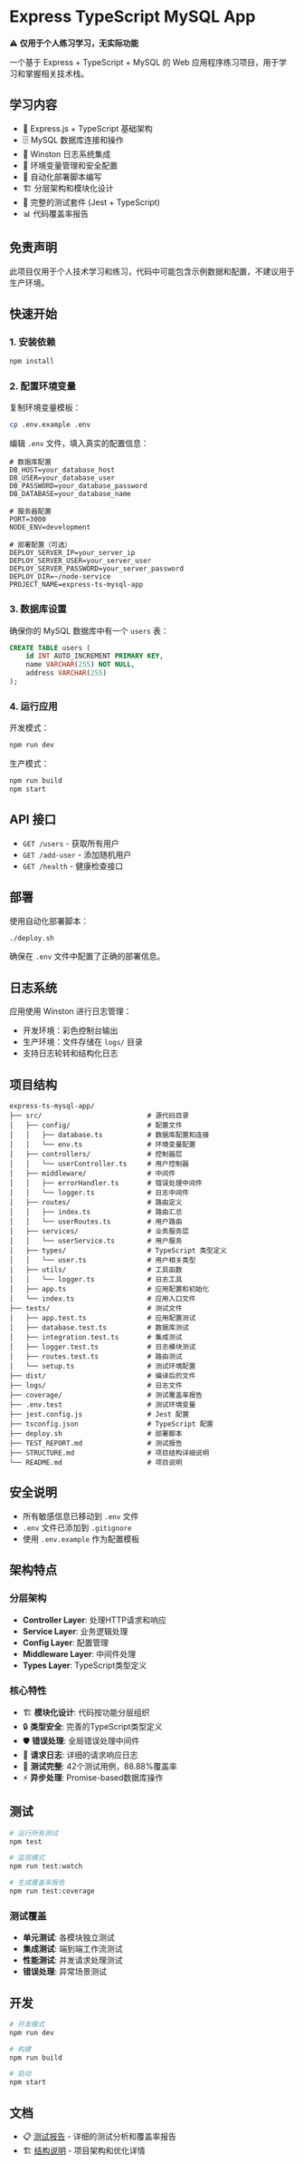# Express TypeScript MySQL App

⚠️ **仅用于个人练习学习，无实际功能**

一个基于 Express + TypeScript + MySQL 的 Web 应用程序练习项目，用于学习和掌握相关技术栈。

## 学习内容

- 🚀 Express.js + TypeScript 基础架构
- 🗄️ MySQL 数据库连接和操作
- 📝 Winston 日志系统集成
- 🔐 环境变量管理和安全配置
- 🚢 自动化部署脚本编写
- 🏗️ 分层架构和模块化设计
- 🧪 完整的测试套件 (Jest + TypeScript)
- 📊 代码覆盖率报告

## 免责声明

此项目仅用于个人技术学习和练习，代码中可能包含示例数据和配置，不建议用于生产环境。

## 快速开始

### 1. 安装依赖

```bash
npm install
```

### 2. 配置环境变量

复制环境变量模板：

```bash
cp .env.example .env
```

编辑 `.env` 文件，填入真实的配置信息：

```env
# 数据库配置
DB_HOST=your_database_host
DB_USER=your_database_user
DB_PASSWORD=your_database_password
DB_DATABASE=your_database_name

# 服务器配置
PORT=3000
NODE_ENV=development

# 部署配置（可选）
DEPLOY_SERVER_IP=your_server_ip
DEPLOY_SERVER_USER=your_server_user
DEPLOY_SERVER_PASSWORD=your_server_password
DEPLOY_DIR=~/node-service
PROJECT_NAME=express-ts-mysql-app
```

### 3. 数据库设置

确保你的 MySQL 数据库中有一个 `users` 表：

```sql
CREATE TABLE users (
    id INT AUTO_INCREMENT PRIMARY KEY,
    name VARCHAR(255) NOT NULL,
    address VARCHAR(255)
);
```

### 4. 运行应用

开发模式：
```bash
npm run dev
```

生产模式：
```bash
npm run build
npm start
```

## API 接口

- `GET /users` - 获取所有用户
- `GET /add-user` - 添加随机用户
- `GET /health` - 健康检查接口

## 部署

使用自动化部署脚本：

```bash
./deploy.sh
```

确保在 `.env` 文件中配置了正确的部署信息。

## 日志系统

应用使用 Winston 进行日志管理：

- 开发环境：彩色控制台输出
- 生产环境：文件存储在 `logs/` 目录
- 支持日志轮转和结构化日志

## 项目结构

```
express-ts-mysql-app/
├── src/                          # 源代码目录
│   ├── config/                   # 配置文件
│   │   ├── database.ts           # 数据库配置和连接
│   │   └── env.ts                # 环境变量配置
│   ├── controllers/              # 控制器层
│   │   └── userController.ts     # 用户控制器
│   ├── middleware/               # 中间件
│   │   ├── errorHandler.ts       # 错误处理中间件
│   │   └── logger.ts             # 日志中间件
│   ├── routes/                   # 路由定义
│   │   ├── index.ts              # 路由汇总
│   │   └── userRoutes.ts         # 用户路由
│   ├── services/                 # 业务服务层
│   │   └── userService.ts        # 用户服务
│   ├── types/                    # TypeScript 类型定义
│   │   └── user.ts               # 用户相关类型
│   ├── utils/                    # 工具函数
│   │   └── logger.ts             # 日志工具
│   ├── app.ts                    # 应用配置和初始化
│   └── index.ts                  # 应用入口文件
├── tests/                        # 测试文件
│   ├── app.test.ts               # 应用配置测试
│   ├── database.test.ts          # 数据库测试
│   ├── integration.test.ts       # 集成测试
│   ├── logger.test.ts            # 日志模块测试
│   ├── routes.test.ts            # 路由测试
│   └── setup.ts                  # 测试环境配置
├── dist/                         # 编译后的文件
├── logs/                         # 日志文件
├── coverage/                     # 测试覆盖率报告
├── .env.test                     # 测试环境变量
├── jest.config.js                # Jest 配置
├── tsconfig.json                 # TypeScript 配置
├── deploy.sh                     # 部署脚本
├── TEST_REPORT.md                # 测试报告
├── STRUCTURE.md                  # 项目结构详细说明
└── README.md                     # 项目说明
```

## 安全说明

- 所有敏感信息已移动到 `.env` 文件
- `.env` 文件已添加到 `.gitignore`
- 使用 `.env.example` 作为配置模板

## 架构特点

### 分层架构
- **Controller Layer**: 处理HTTP请求和响应
- **Service Layer**: 业务逻辑处理
- **Config Layer**: 配置管理
- **Middleware Layer**: 中间件处理
- **Types Layer**: TypeScript类型定义

### 核心特性
- 🏗️ **模块化设计**: 代码按功能分层组织
- 🔒 **类型安全**: 完善的TypeScript类型定义
- 🛡️ **错误处理**: 全局错误处理中间件
- 📝 **请求日志**: 详细的请求响应日志
- 🧪 **测试完整**: 42个测试用例，88.88%覆盖率
- ⚡ **异步处理**: Promise-based数据库操作

## 测试

```bash
# 运行所有测试
npm test

# 监视模式
npm run test:watch

# 生成覆盖率报告
npm run test:coverage
```

### 测试覆盖
- **单元测试**: 各模块独立测试
- **集成测试**: 端到端工作流测试
- **性能测试**: 并发请求处理测试
- **错误处理**: 异常场景测试

## 开发

```bash
# 开发模式
npm run dev

# 构建
npm run build

# 启动
npm start
```

## 文档

- 📋 [测试报告](TEST_REPORT.md) - 详细的测试分析和覆盖率报告
- 🏗️ [结构说明](STRUCTURE.md) - 项目架构和优化详情
